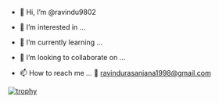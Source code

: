 - 👋 Hi, I’m @ravindu9802

- 👀 I’m interested in ...

- 🌱 I’m currently learning ...

- 💞️ I’m looking to collaborate on ...

- 📫 How to reach me ...
        📧 ravindurasanjana1998@gmail.com

<!---
ravindu9802/ravindu9802 is a ✨ special ✨ repository because its `README.md` (this file) appears on your GitHub profile.
You can click the Preview link to take a look at your changes.
--->

[![trophy](https://github-profile-trophy.vercel.app/?ravindu9802=ryo-ma)](https://github.com/ryo-ma/github-profile-trophy)
